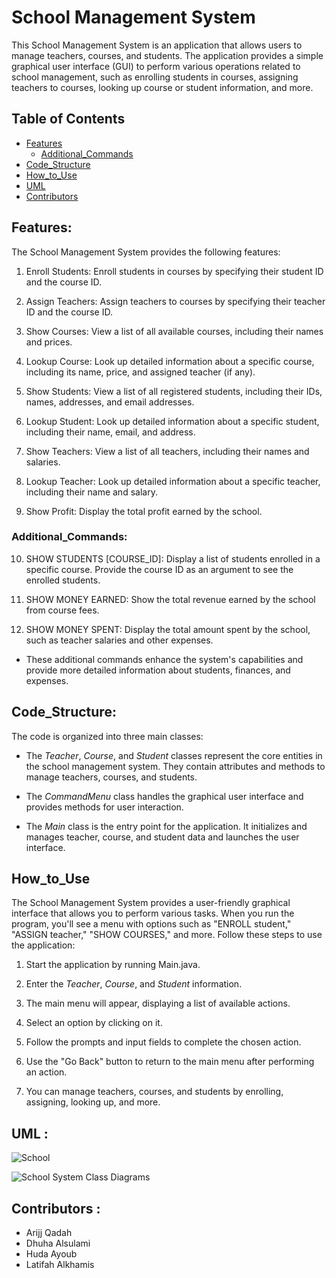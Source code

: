 # School Management System

This School Management System is an application that allows users to manage teachers, courses, and students. The application provides a simple graphical user interface (GUI) to perform various operations related to school management, such as enrolling students in courses, assigning teachers to courses, looking up course or student information, and more.

## Table of Contents
- [Features](#Features)
   - [Additional_Commands](#Additional_Commands)
- [Code_Structure](#Code_Structure)
- [How_to_Use](#How_to_Use)
- [UML](#UML)
- [Contributors](#Contributors)


## Features:
The School Management System provides the following features:

1. Enroll Students: Enroll students in courses by specifying their student ID and the course ID.

2. Assign Teachers: Assign teachers to courses by specifying their teacher ID and the course ID.

3. Show Courses: View a list of all available courses, including their names and prices.

4. Lookup Course: Look up detailed information about a specific course, including its name, price, and assigned teacher (if any).

5. Show Students: View a list of all registered students, including their IDs, names, addresses, and email addresses.

6. Lookup Student: Look up detailed information about a specific student, including their name, email, and address.

7. Show Teachers: View a list of all teachers, including their names and salaries.

8. Lookup Teacher: Look up detailed information about a specific teacher, including their name and salary.

9. Show Profit: Display the total profit earned by the school.
    


### Additional_Commands:

10. SHOW STUDENTS [COURSE_ID]: Display a list of students enrolled in a specific course. Provide the course ID as an argument to see the enrolled students.

11. SHOW MONEY EARNED: Show the total revenue earned by the school from course fees.

12. SHOW MONEY SPENT: Display the total amount spent by the school, such as teacher salaries and other expenses.

- These additional commands enhance the system's capabilities and provide more detailed information about students, finances, and expenses.


## Code_Structure:
The code is organized into three main classes:

- The *Teacher*, *Course*, and *Student* classes represent the core entities in the school management system. They contain attributes and methods to manage teachers, courses, and students.

- The *CommandMenu* class handles the graphical user interface and provides methods for user interaction.

- The *Main* class is the entry point for the application. It initializes and manages teacher, course, and student data and launches the user interface.


## How_to_Use
The School Management System provides a user-friendly graphical interface that allows you to perform various tasks. When you run the program, you'll see a menu with options such as "ENROLL student," "ASSIGN teacher," "SHOW COURSES," and more. Follow these steps to use the application:

1. Start the application by running Main.java.
   
2. Enter the *Teacher*, *Course*, and *Student* information. 

3. The main menu will appear, displaying a list of available actions.

4. Select an option by clicking on it.

5. Follow the prompts and input fields to complete the chosen action.

6. Use the "Go Back" button to return to the main menu after performing an action.

7. You can manage teachers, courses, and students by enrolling, assigning, looking up, and more.


## UML :
   ![School](https://github.com/lateefaha1/IronSchool_Unit2/assets/108286044/a5d80819-b8b9-4e32-849b-eef96f06248f)

   ![School System Class Diagrams](https://github.com/lateefaha1/IronSchool_Unit2/assets/108286044/c5ab887d-ae52-46c0-bef9-02386f71ab57)



## Contributors :

- Arijj Qadah
- Dhuha Alsulami
- Huda Ayoub
- Latifah Alkhamis
